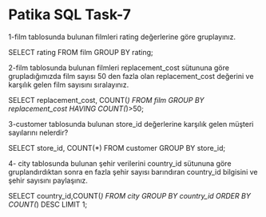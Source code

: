# Patika SQL Task-7


1-film tablosunda bulunan filmleri rating değerlerine göre gruplayınız.

SELECT rating FROM film
GROUP BY rating;

2-film tablosunda bulunan filmleri replacement_cost sütununa göre grupladığımızda film sayısı 50 den fazla olan replacement_cost değerini ve karşılık gelen film sayısını sıralayınız.

SELECT replacement_cost, COUNT(*) FROM film
GROUP BY replacement_cost
HAVING COUNT(*)>50;


3-customer tablosunda bulunan store_id değerlerine karşılık gelen müşteri sayılarını nelerdir? 

SELECT store_id, COUNT(*) FROM customer
GROUP BY store_id;



4- city tablosunda bulunan şehir verilerini country_id sütununa göre gruplandırdıktan sonra en fazla şehir sayısı barındıran country_id bilgisini ve şehir sayısını paylaşınız.

SELECT country_id,COUNT(*) FROM city
GROUP BY country_id 
ORDER BY COUNT(*) DESC
LIMIT 1;




